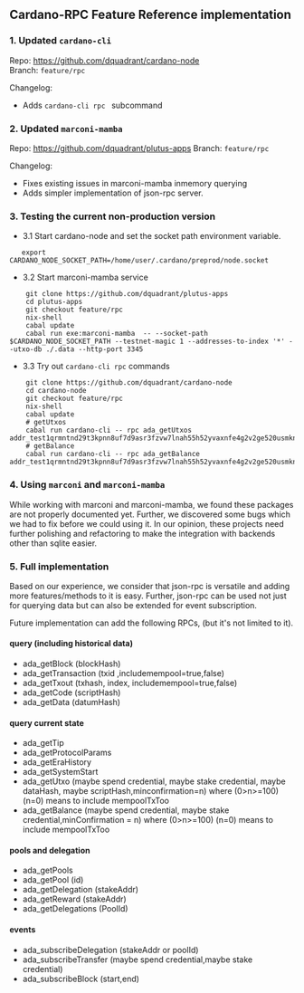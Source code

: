 ## Cardano-RPC Feature Reference implementation



### 1. Updated `cardano-cli`
Repo: https://github.com/dquadrant/cardano-node \
Branch: `feature/rpc`

Changelog: 
- Adds `cardano-cli rpc `  subcommand

### 2. Updated `marconi-mamba`
Repo: https://github.com/dquadrant/plutus-apps
Branch: `feature/rpc`
 
Changelog:
 - Fixes existing issues in marconi-mamba inmemory querying
 - Adds simpler implementation of json-rpc server.


### 3. Testing the current non-production version

- 3.1 Start cardano-node and set the socket path environment variable.
```
   export CARDANO_NODE_SOCKET_PATH=/home/user/.cardano/preprod/node.socket
```

- 3.2 Start marconi-mamba service
```
    git clone https://github.com/dquadrant/plutus-apps
    cd plutus-apps
    git checkout feature/rpc
    nix-shell
    cabal update
    cabal run exe:marconi-mamba  -- --socket-path $CARDANO_NODE_SOCKET_PATH --testnet-magic 1 --addresses-to-index '*' --utxo-db ./.data --http-port 3345  
```

- 3.3 Try out `cardano-cli rpc` commands
```
    git clone https://github.com/dquadrant/cardano-node
    cd cardano-node
    git checkout feature/rpc
    nix-shell
    cabal update
    # getUtxos
    cabal run cardano-cli -- rpc ada_getUtxos addr_test1qrmntnd29t3kpnn8uf7d9asr3fzvw7lnah55h52yvaxnfe4g2v2ge520usmkn0zcl46gy38877hej5cnqe6s602xpkyqtpcsrj
    # getBalance
    cabal run cardano-cli -- rpc ada_getBalance addr_test1qrmntnd29t3kpnn8uf7d9asr3fzvw7lnah55h52yvaxnfe4g2v2ge520usmkn0zcl46gy38877hej5cnqe6s602xpkyqtpcsrj
```

### 4. Using `marconi` and `marconi-mamba`
 While working with marconi and marconi-mamba, we found these packages are not properly documented yet. Further, we discovered some bugs which we had to fix before we could using it. In our opinion, these projects need further polishing and refactoring to make the integration with backends other than sqlite easier.

### 5. Full implementation
 Based on our experience, we consider that json-rpc is versatile and adding more features/methods to it is easy.
 Further, json-rpc can be used not just for querying data but can also be extended for event subscription.


Future implementation can add the following RPCs, (but it's not limited to it).
#### query (including historical data)
- ada_getBlock (blockHash)
- ada_getTransaction (txid ,includemempool=true,false)
- ada_getTxout (txhash, index, includemempool=true,false)
- ada_getCode (scriptHash)
- ada_getData (datumHash)


#### query current state
- ada_getTip
- ada_getProtocolParams
- ada_getEraHistory
- ada_getSystemStart
- ada_getUtxo (maybe spend credential, maybe stake credential, maybe dataHash, maybe scriptHash,minconfirmation=n)  where (0>n>=100) (n=0) means to  include mempoolTxToo
- ada_getBalance (maybe spend credential, maybe stake credential,minConfirmation = n) where (0>n>=100) (n=0) means to  include mempoolTxToo


#### pools and delegation
- ada_getPools
- ada_getPool (id)
- ada_getDelegation (stakeAddr)
- ada_getReward (stakeAddr)
- ada_getDelegations (PoolId)


#### events
- ada_subscribeDelegation (stakeAddr or poolId)
- ada_subscribeTransfer	(maybe spend credential,maybe stake credential)
- ada_subscribeBlock (start,end)
